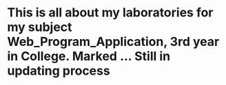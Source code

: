 # This is all about my laboratories for my subject Web_Program_Application, 3rd year in College. Marked ... Still in updating process
